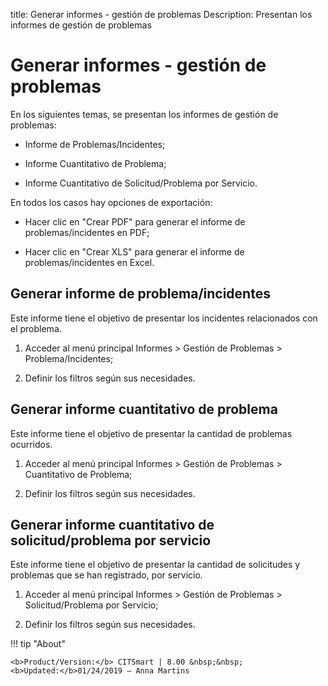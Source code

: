 title: Generar informes - gestión de problemas
Description: Presentan los informes de gestión de problemas
# Generar informes - gestión de problemas


En los siguientes temas, se presentan los informes de gestión de problemas:

-   Informe de Problemas/Incidentes;

-   Informe Cuantitativo de Problema;

-   Informe Cuantitativo de Solicitud/Problema por Servicio.

En todos los casos hay opciones de exportación:

-   Hacer clic en "Crear PDF" para generar el informe de problemas/incidentes en
    PDF;

-   Hacer clic en "Crear XLS" para generar el informe de problemas/incidentes en
    Excel.

Generar informe de problema/incidentes
------------------------------------------

Este informe tiene el objetivo de presentar los incidentes relacionados con el
problema.

1.  Acceder al menú principal Informes \> Gestión de Problemas \>
    Problema/Incidentes;

2.  Definir los filtros según sus necesidades.

Generar informe cuantitativo de problema
--------------------------------------------

Este informe tiene el objetivo de presentar la cantidad de problemas ocurridos.

1.  Acceder al menú principal Informes \> Gestión de Problemas \> Cuantitativo
    de Problema;

2.  Definir los filtros según sus necesidades.

Generar informe cuantitativo de solicitud/problema por servicio
-------------------------------------------------------------------

Este informe tiene el objetivo de presentar la cantidad de solicitudes y
problemas que se han registrado, por servicio.

1.  Acceder al menú principal Informes \> Gestión de Problemas \>
    Solicitud/Problema por Servicio;

2.  Definir los filtros según sus necesidades.



!!! tip "About"

    <b>Product/Version:</b> CITSmart | 8.00 &nbsp;&nbsp;
    <b>Updated:</b>01/24/2019 – Anna Martins
